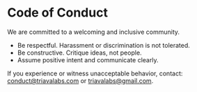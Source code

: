 # Code of Conduct

We are committed to a welcoming and inclusive community.

- Be respectful. Harassment or discrimination is not tolerated.
- Be constructive. Critique ideas, not people.
- Assume positive intent and communicate clearly.

If you experience or witness unacceptable behavior, contact: conduct@triavalabs.com or triavalabs@gmail.com.

